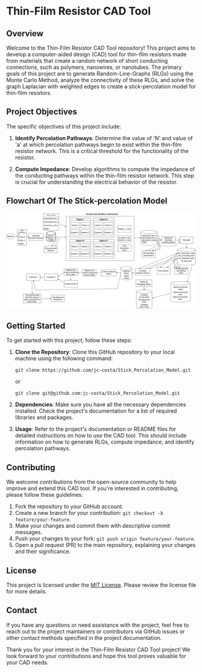# Thin-Film Resistor CAD Tool

## Overview

Welcome to the Thin-Film Resistor CAD Tool repository! This project aims to develop a computer-aided design (CAD) tool for thin-film resistors made from materials that create a random network of short conducting connections, such as polymers, nanowires, or nanotubes. The primary goals of this project are to generate Random-Line-Graphs (RLGs) using the Monte Carlo Method, analyze the connectivity of these RLGs, and solve the graph Laplacian with weighted edges to create a stick-percolation model for thin-film resistors.

## Project Objectives

The specific objectives of this project include:

1. **Identify Percolation Pathways**: Determine the value of 'N' and value of 'a' at which percolation pathways begin to exist within the thin-film resistor network. This is a critical threshold for the functionality of the resistor.
   
2. **Compute Impedance**: Develop algorithms to compute the impedance of the conducting pathways within the thin-film resistor network. This step is crucial for understanding the electrical behavior of the resistor.

## Flowchart Of The Stick-percolation Model

![Flowchart of the stick-percolation model](flowchart.png)
## Getting Started

To get started with this project, follow these steps:

1. **Clone the Repository**: Clone this GitHub repository to your local machine using the following command:

   ```
   git clone https://github.com/jc-costa/Stick_Percolation_Model.git
   ```
   or
   ```
   git clone git@github.com:jc-costa/Stick_Percolation_Model.git
   ```

2. **Dependencies**: Make sure you have all the necessary dependencies installed. Check the project's documentation for a list of required libraries and packages.

3. **Usage**: Refer to the project's documentation or README files for detailed instructions on how to use the CAD tool. This should include information on how to generate RLGs, compute impedance, and identify percolation pathways.

## Contributing

We welcome contributions from the open-source community to help improve and extend this CAD tool. If you're interested in contributing, please follow these guidelines:

1. Fork the repository to your GitHub account.
2. Create a new branch for your contribution: `git checkout -b feature/your-feature`.
3. Make your changes and commit them with descriptive commit messages.
4. Push your changes to your fork: `git push origin feature/your-feature`.
5. Open a pull request (PR) to the main repository, explaining your changes and their significance.

## License

This project is licensed under the [MIT License](LICENSE). Please review the license file for more details.

## Contact

If you have any questions or need assistance with the project, feel free to reach out to the project maintainers or contributors via GitHub issues or other contact methods specified in the project documentation.

Thank you for your interest in the Thin-Film Resistor CAD Tool project! We look forward to your contributions and hope this tool proves valuable for your CAD needs.
